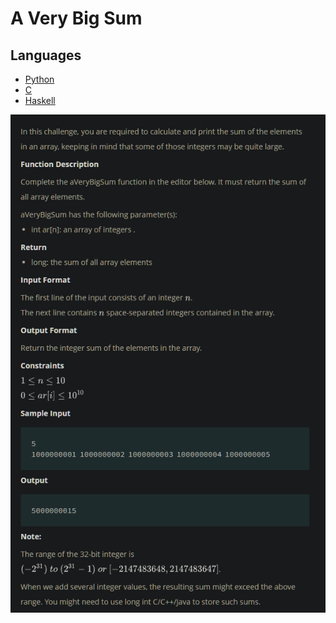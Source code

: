 # A Very Big Sum

## Languages

- [Python](Python3/main.py)
- [C](C/main.c)
- [Haskell](Haskell/main.hs)

![problem](_static/problem.png)
